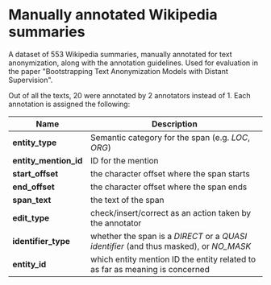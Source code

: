 # Manually annotated Wikipedia summaries

A dataset of 553 Wikipedia summaries, manually annotated for text anonymization, along with the annotation guidelines. Used for evaluation in the paper "Bootstrapping Text Anonymization Models with Distant Supervision".

Out of all the texts, 20 were annotated by 2 annotators instead of 1. Each annotation is assigned the following:

| Name | Description |
| --- | --- |
| **entity_type** | Semantic category for the span (e.g. *LOC*, *ORG*) |
| **entity_mention_id** | ID for the mention |
| **start_offset** | the character offset where the span starts |
| **end_offset** | the character offset where the span ends|
| **span_text** | the text of the span |
| **edit_type** | check/insert/correct as an action taken by the annotator |
| **identifier_type** | whether the span is a *DIRECT* or a *QUASI identifier* (and thus masked), or *NO_MASK* |
| **entity_id** | which entity mention ID the entity related to as far as meaning is concerned |
